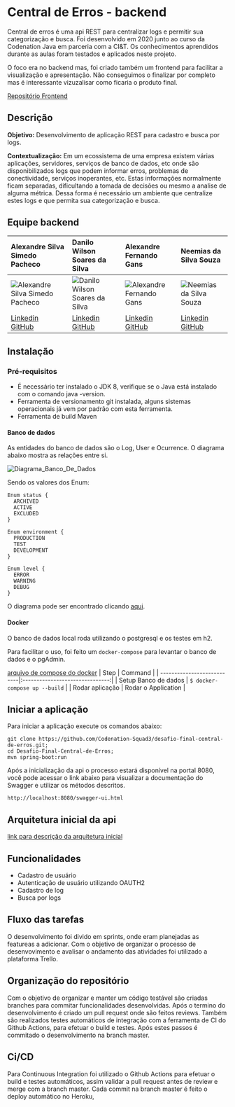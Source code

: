# Central de Erros - backend

Central de erros é uma api REST para centralizar logs e permitir sua categorização e busca. Foi desenvolvido em 2020 junto ao curso da Codenation Java em parceria com a CI&T. Os conhecimentos aprendidos durante as aulas foram testados e aplicados neste projeto.

O foco era no backend mas, foi criado também um frontend para facilitar a visualização e apresentação. Não conseguimos o finalizar por completo mas é interessante vizuzalisar como ficaria o produto final. 

<a  href="https://github.com/Neemias-S/Desafio-Final-Central-de-Erros-Front" target="_blank">Repositório Frontend</a>

## Descrição

**Objetivo:** Desenvolvimento de aplicação REST para cadastro e busca por logs.

**Contextualização:** Em um ecossistema de uma empresa existem várias aplicações, servidores, serviços de banco de dados, etc onde são disponibilizados logs que podem informar erros, problemas de conectividade, serviços inoperantes, etc. Estas informações normalmente ficam separadas, dificultando a tomada de decisões ou mesmo a analise de alguma métrica. Dessa forma é necessário um ambiente que centralize estes logs e que permita sua categorização e busca.

## Equipe backend

|Alexandre Silva Simedo Pacheco|Danilo Wilson Soares da Silva|Alexandre Fernando Gans|Neemias da Silva Souza|
| :--- | :--- | :--- | :--- |
|![Alexandre Silva Simedo Pacheco](https://avatars0.githubusercontent.com/u/32602250?s=96&v=4)|![Danilo Wilson Soares da Silva](https://avatars2.githubusercontent.com/u/41155020?s=96&v=4)|![Alexandre Fernando Gans](https://avatars0.githubusercontent.com/u/99565?s=96&v=4)|![Neemias da Silva Souza](https://avatars0.githubusercontent.com/u/43554887?s=96&v=4)|
|[Linkedin](https://linkedin.com) <br/>[GitHub](https://github.com) |[Linkedin](https://linkedin.com) <br/>[GitHub](https://github.com) |[Linkedin](https://www.linkedin.com/in/alexandregans/) <br/>[GitHub](https://github.com/gans) |[Linkedin](https://linkedin.com) </br>[GitHub](https://github.com/Neemias-S)|


## Instalação

### Pré-requisitos

* É necessário ter instalado o JDK 8, verifique se o Java está instalado com o comando java -version.
* Ferramenta de versionamento git instalada, alguns sistemas operacionais já vem por padrão com esta ferramenta.
* Ferramenta de build Maven

#### Banco de dados

As entidades do banco de dados são o Log, User e Ocurrence. O diagrama abaixo mostra as relações entre si.

![Diagrama_Banco_De_Dados](https://i.ibb.co/j3ZKSnJ/Anota-o-2020-07-12-130537.png)

Sendo os valores dos Enum:

```
Enum status {
  ARCHIVED
  ACTIVE
  EXCLUDED
}

Enum environment {
  PRODUCTION
  TEST
  DEVELOPMENT
}

Enum level {
  ERROR
  WARNING
  DEBUG
}
```

O diagrama pode ser encontrado clicando [aqui](https://dbdiagram.io/d/5f0b37470425da461f048ff3).


#### Docker

O banco de dados local roda utilizando o postgresql e os testes em h2.

Para facilitar o uso, foi feito um `docker-compose` para levantar o banco de dados e o pgAdmin.


[arquivo de compose do docker](https://github.com/Codenation-Squad3/desafio-final-central-de-erros/blob/master/docker-compose.yml)
| Step                       | Command                         |
| ---------------------------|:-------------------------------:|
| Setup Banco de dados       | ``$ docker-compose up --build`` |
| Rodar aplicação            | Rodar o Application             |

## Iniciar a aplicação

Para iniciar a aplicação execute os comandos abaixo:

```
git clone https://github.com/Codenation-Squad3/desafio-final-central-de-erros.git;
cd Desafio-Final-Central-de-Erros;
mvn spring-boot:run
```
Após a inicialização da api o processo estará disponível na portal 8080, você pode acessar o link abaixo para visualizar a documentação do Swagger e utilizar os métodos descritos.

```
http://localhost:8080/swagger-ui.html
```
## Arquitetura inicial da api
[link para descrição da arquitetura inicial](https://github.com/Codenation-Squad3/desafio-final-central-de-erros/blob/master/estrutura.md)

## Funcionalidades

* Cadastro de usuário
* Autenticação de usuário utilizando OAUTH2
* Cadastro de log
* Busca por logs

## Fluxo das tarefas

O desenvolvimento foi divido em sprints, onde eram planejadas as featureas a adicionar. Com o objetivo de organizar o processo de desenvovimento e avalisar o andamento das atividades foi utilizado a plataforma Trello.

## Organização do repositório

Com o objetivo de organizar e manter um código testável são criadas branches para commitar funcionalidades desenvolvidas. Após o termino do desenvolvimento é criado um pull request onde são feitos reviews. 
Também são realizados testes automáticos de integração com a ferramenta de CI do Github Actions, para efetuar o build e testes.
Após estes passos é commitado o desenvolvimento na branch master.

## Ci/CD

Para Continuous Integration foi utilizado o Github Actions para efetuar o build e testes automáticos, assim validar a pull request antes de review e merge com a branch master.
Cada commit na branch master é feito o deploy automático no Heroku,
